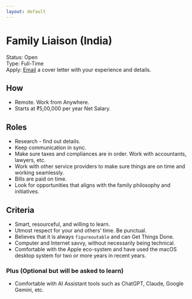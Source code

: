 ```yaml
---
layout: default
---
```


# Family Liaison (India)

Status: Open  
Type: Full-Time  
Apply: [Email](mailto:jobs@oinam.com?subject=Family&nbsp;Liasion) a cover letter with your experience and details.

## How

- Remote. Work from Anywhere.
- Starts at ₹5,00,000 per year Net Salary.

## Roles

- Research - find out details.
- Keep communication in sync.
- Make sure taxes and compliances are in order. Work with accountants, lawyers, etc.
- Work with other service providers to make sure things are on time and working seamlessly.
- Bills are paid on time.
- Look for opportunities that aligns with the family philosophy and initiatives.

## Criteria

- Smart, resourceful, and willing to learn.
- Utmost respect for your and others’ time. Be punctual.
- Believes that it is always `figureoutable` and can Get Things Done.
- Computer and Internet savvy, without necessarily being technical.
- Comfortable with the Apple eco-system and have used the macOS desktop system for two or more years in recent years.

### Plus (Optional but will be asked to learn)

- Comfortable with AI Assistant tools such as ChatGPT, Claude, Google Gemini, etc.